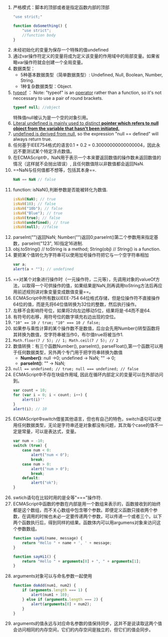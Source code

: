 
1. 严格模式：脚本的顶部或者是指定函数内部的顶部
    ```js
    "use strict;"
    
    function doSomething() {
        "use strict";
        //function body
    }
    ```
2. 未经初始化的变量为保存一个特殊的值undefined
3. 通过var操作符定义的变量将成为定义该变量的作用域中的局部变量。如果省略var操作符就会创建一个全局变量。
4. 数据类型：
    - 5种基本数据类型（简单数据类型）: Undefined, Null, Boolean, Number, String.
    - 1种复杂数据类型：Object.
5. <u>typeof</u> ： Note: "typeof" is an <u>operator</u> rather than a function, so it's not neccessary to use a pair of round brackets. 
    ```js
    typeof null; //object
    ```
    特殊值null被认为是一个空的对象引用。
6. <u>Literal undefined is mainly used to distinct **pointer which refers to null object from the variable that hasn't been initiated.**</u>
7. <u>undefined is derived from null</u>, so the expression "null == defined" will always return true.
8. 任何基于IEEE754格式的语言0.1 + 0.2 = 0.30000000000000004，因此永远不要测试某个特定浮点数值。
9. 在ECMAScript中，NaN用于表示一个本来要返回数值的操作数未返回数值的情况（这样就不会抛出错误）, 且任何数值除以非数值都会返回NaN.
10. ==NaN与任何值都不想等，包括其本身==.
    ```js
    NaN == NaN // false
    ```
11. function: isNaN(),判断参数是否能被转化为数值.
    ```js
    isNaN(NaN); // true
    isNaN(10); // false
    isNaN("10b"); // false
    isNaN("Blue"); // true
    isNaN(true); // false
    isNaN(undefined); // true
    isNaN(null); //false
    ```
12. parseInt("")返回NaN; Number("")返回0;parseInt()第二个参数用来指定基数，parseInt("123", 16)指定16进制.
13. obj.toString() // toString is a method; String(obj) // String() is a function.
14. 要把某个值转化为字符串可以使用加号操作符把它与一个空字符串相加
    ```js
    var a;
    alert(a + ""); // undefined
    ```
15. ==对某个对象进行操作时（一元操作符，二元等），先调用对象的valueOf方法，以取得一个可供操作的值，如果结果是NaN,则再调用toString方法后再应用前述规则讲对象变量变成数值变量==。
16. ECMAScript中所有数以IEEE-754 64位格式存储，但是位操作符不直接操作64位的值，而是先将64位值转换为32位的整数，然后执行操作。
17. 左移不会影响符号位，如果将2向左边移动5位，结果将是-64而不是64.
18. 有符号的右移，用符号位的数字填充右边出现的空位。
19. ```"10" == 10 / true; "10" === 10 / false;```
20. 如果参与乘性计算的某个操作数不是数值，后台会先用Number()转型函数将其转换为数值，空字符串被当作0，布尔值true将被当作1.
21. ```Math.floor(7 / 5); // 1; Math.ceil(7 / 5); // 2```
22. 数值转换：有三个函数Number(), parseInt(), parseFloat(),第一个函数可以用于任何数据类型，另外两个专门用于把字符串转换为数值
    - **Number()**:  null ->0; undefined -> NaN; "" -> 0;
    - **parseInt()**:  "" -> NaN;
23. ```null == undefined; // true; null === undefined; // false```
24. ECMAScript中不存在块级作用域, 因此在循环内部定义的变量可以在外部访问到。
    ```js
    var count = 10;
    for (var i = 0; i < count; i++) {
        alert(i)''
    }
    alert(i); // 10
    ```
25. ECMAScript中switch借鉴其他语言，但也有自己的特色，switch语句可以使用任何数据类型，无论是字符串还是对象都没有问题，其次每个case的值不一定是常量，可以是表达式，变量。
    ```js
    var num = -10;
    switch (true) {
        case num < 0:
            alert("num < 0");
            break;
        case num > 0:
            alert("num > 0");
            break;
        default:
            alert("ok");
    }
    ```
26. swtich语句在比较时用的是全等"==="操作符.
27. ECMAScript中函数的参数在内部是用一个数组来表示的，函数接收到的始终都是这个数组，而不关心数组中包含哪个参数。即便定义函数只接收两个参数，在调用的时候也未必一定要传递两个参数，可以传递一个或者三个。以下两个函数执行后，得到同样的结果。函数体内可以用argumens对象来访问这个参数数组。
    ```js
    function sayHi(name, message) {
        return "Hello " + name + ', ' + message;
    }
    
    function sayHi1() {
        return "Hello " + arguments[0] + ", " + arguments[1];
    }
    ```
28. arguments对象可以与命名参数一起使用
    ```js
    function doAdd(num1, num2) {
        if (arguments.length === 1) {
            alert(num1 + 10);
        } else if (arguments.length === 2) {
            alert(arguments[0] + num2);
        }
    }
    ```
29. arguments的值永远与对应命名参数的值保持同步，这并不是说读取这两个值会访问相同的内存空间，它们的内存空间是独立的，但它们的值会同步。


